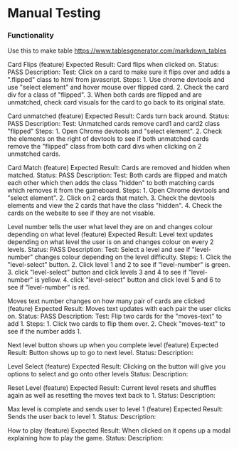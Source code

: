 # Manual Testing


### Functionality


Use this to make table https://www.tablesgenerator.com/markdown_tables




Card Flips (feature) Expected Result: Card flips when clicked on.  Status: PASS      Description: Test: Click on a card to make sure it flips over and adds a ".flipped" class to html from javascript. Steps: 1. Use chrome devtools and use "select element" and hover mouse over flipped card.  2. Check the card div for a class of "flipped". 3. When both cards are flipped and are unmatched, check card visuals for the card to go back to its original state. 



Card unmatched (feature) Expected Result: Cards turn back around.  Status: PASS    Description: Test: Unmatched cards remove card1 and card2 class "flipped" Steps: 1. Open Chrome devtools and "select element". 2. Check the elements on the right of devtools to see if both unmatched cards remove the "flipped" class from both card divs when clicking on 2 unmatched cards.



Card Match (feature) Expected Result: Cards are removed and hidden when matched.  Status: PASS     Description: Test: Both cards are flipped and match each other which then adds the class "hidden" to both matching cards which removes it from the gameboard. Steps: 1. Open Chrome devtools and "select element". 2. Click on 2 cards that match.  3. Check the devtools elements and view the 2 cards that have the class "hidden". 4. Check the cards on the website to see if they are not visable.


Level number tells the user what level they are on and changes colour depending on what level (feature)  Expected Result: Level text updates depending on what level the user is on and changes colour on every 2 levels.  Status: PASS   Description: Test: Select a level and see if "level-number" changes colour depending on the level difficulty. Steps: 1. Click the "level-select" button. 2. Click level 1 and 2 to see if "level-number" is green. 3. click "level-select" button and click levels 3 and 4 to see if "level-number" is yellow. 4. click "level-select" button and click level 5 and 6 to see if "level-number" is red.



Moves text number changes on how many pair of cards are clicked (feature) Expected Result: Moves text updates with each pair the user clicks on.  Status: PASS     Description: Test: Flip two cards for the "moves-text" to add 1. Steps: 1. Click two cards to flip them over. 2. Check "moves-text" to see if the number adds 1. 



Next level button shows up when you complete level (feature) Expected Result: Button shows up to go to next level.  Status:      Description: 


Level Select (feature) Expected Result:  Clicking on the button will give you options to select and go onto other levels   Status:      Description: 



Reset Level (feature) Expected Result: Current level resets and shuffles again as well as resetting the moves text back to 1.  Status:      Description: 



Max level is complete and sends user to level 1 (feature) Expected Result: Sends the user back to level 1.  Status:      Description: 




How to play (feature) Expected Result: When clicked on it opens up a modal explaining how to play the game.  Status:      Description: 




